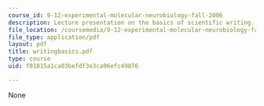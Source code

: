 ```yaml
---
course_id: 9-12-experimental-molecular-neurobiology-fall-2006
description: Lecture presentation on the basics of scientific writing.
file_location: /coursemedia/9-12-experimental-molecular-neurobiology-fall-2006/f01815a1ca03befdf3e3ca96efc49876_writingbasics.pdf
file_type: application/pdf
layout: pdf
title: writingbasics.pdf
type: course
uid: f01815a1ca03befdf3e3ca96efc49876

---
```

None
